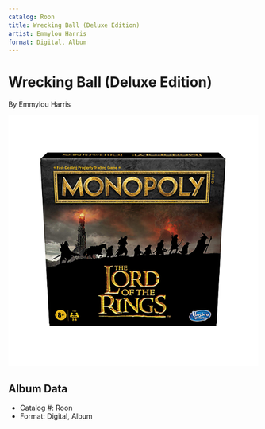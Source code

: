 ```yaml
---
catalog: Roon
title: Wrecking Ball (Deluxe Edition)
artist: Emmylou Harris
format: Digital, Album
---
```


# Wrecking Ball (Deluxe Edition)

By Emmylou Harris

![](../../assets/albumcovers/Emmylou_Harris-Wrecking_Ball_Deluxe_Edition.png)

## Album Data

- Catalog #: Roon
- Format: Digital, Album


